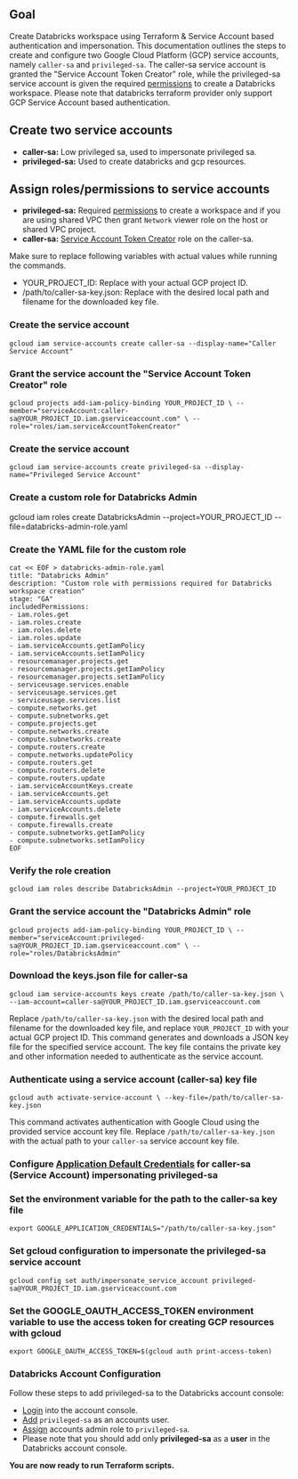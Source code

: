 ## Goal

Create Databricks workspace using Terraform & Service Account based authentication and impersonation.
This documentation outlines the steps to create and configure two Google Cloud Platform (GCP) service accounts, namely `caller-sa` and `privileged-sa`. The caller-sa service account is granted the "Service Account Token Creator" role, while the privileged-sa service account is given the required [permissions](https://docs.gcp.databricks.com/administration-guide/cloud-configurations/gcp/permissions.html#required-permissions-for-the-workspace-creator) to create a Databricks workspace. Please note that databricks terraform provider only support GCP Service Account based authentication.

## Create two service accounts

- **caller-sa:** Low privileged sa, used to impersonate privileged sa.
- **privileged-sa:** Used to create databricks and gcp resources.

## Assign roles/permissions to service accounts

- **privileged-sa:** Required [permissions](https://docs.gcp.databricks.com/administration-guide/cloud-configurations/gcp/permissions.html#required-permissions-for-the-workspace-creator) to create a workspace and if you are using shared VPC then grant `Network` viewer role on the host or shared VPC project.
- **caller-sa:** [Service Account Token Creator](https://cloud.google.com/iam/docs/understanding-roles#iam.serviceAccountTokenCreator) role on the caller-sa.

Make sure to replace following variables with actual values while running the commands.

- YOUR_PROJECT_ID: Replace with your actual GCP project ID.
- /path/to/caller-sa-key.json: Replace with the desired local path and filename for the downloaded key file.

### Create the service account

`gcloud iam service-accounts create caller-sa --display-name="Caller Service Account"`

### Grant the service account the "Service Account Token Creator" role
`gcloud projects add-iam-policy-binding YOUR_PROJECT_ID \
    --member="serviceAccount:caller-sa@YOUR_PROJECT_ID.iam.gserviceaccount.com" \
    --role="roles/iam.serviceAccountTokenCreator"`

### Create the service account
`gcloud iam service-accounts create privileged-sa --display-name="Privileged Service Account"`

### Create a custom role for Databricks Admin
gcloud iam roles create DatabricksAdmin --project=YOUR_PROJECT_ID --file=databricks-admin-role.yaml

### Create the YAML file for the custom role
```
cat << EOF > databricks-admin-role.yaml
title: "Databricks Admin"
description: "Custom role with permissions required for Databricks workspace creation"
stage: "GA"
includedPermissions:
- iam.roles.get
- iam.roles.create
- iam.roles.delete
- iam.roles.update
- iam.serviceAccounts.getIamPolicy
- iam.serviceAccounts.setIamPolicy
- resourcemanager.projects.get
- resourcemanager.projects.getIamPolicy
- resourcemanager.projects.setIamPolicy
- serviceusage.services.enable
- serviceusage.services.get
- serviceusage.services.list
- compute.networks.get
- compute.subnetworks.get
- compute.projects.get
- compute.networks.create
- compute.subnetworks.create
- compute.routers.create
- compute.networks.updatePolicy
- compute.routers.get
- compute.routers.delete
- compute.routers.update
- iam.serviceAccountKeys.create
- iam.serviceAccounts.get
- iam.serviceAccounts.update
- iam.serviceAccounts.delete
- compute.firewalls.get
- compute.firewalls.create
- compute.subnetworks.getIamPolicy
- compute.subnetworks.setIamPolicy
EOF
```
### Verify the role creation
`gcloud iam roles describe DatabricksAdmin --project=YOUR_PROJECT_ID`


### Grant the service account the "Databricks Admin" role
`gcloud projects add-iam-policy-binding YOUR_PROJECT_ID \
    --member="serviceAccount:privileged-sa@YOUR_PROJECT_ID.iam.gserviceaccount.com" \
    --role="roles/DatabricksAdmin"`


### Download the keys.json file for caller-sa
`gcloud iam service-accounts keys create /path/to/caller-sa-key.json \
    --iam-account=caller-sa@YOUR_PROJECT_ID.iam.gserviceaccount.com`

Replace `/path/to/caller-sa-key.json` with the desired local path and filename for the downloaded key file, and replace `YOUR_PROJECT_ID` with your actual GCP project ID. This command generates and downloads a JSON key file for the specified service account. The key file contains the private key and other information needed to authenticate as the service account.

### Authenticate using a service account (caller-sa) key file
`gcloud auth activate-service-account \
    --key-file=/path/to/caller-sa-key.json`

This command activates authentication with Google Cloud using the provided service account key file. Replace `/path/to/caller-sa-key.json` with the actual path to your `caller-sa` service account key file.


### Configure [Application Default Credentials](https://cloud.google.com/docs/authentication/provide-credentials-adc) for caller-sa (Service Account) impersonating privileged-sa

### Set the environment variable for the path to the caller-sa key file
`export GOOGLE_APPLICATION_CREDENTIALS="/path/to/caller-sa-key.json"`

### Set gcloud configuration to impersonate the privileged-sa service account
`gcloud config set auth/impersonate_service_account privileged-sa@YOUR_PROJECT_ID.iam.gserviceaccount.com`

### Set the GOOGLE_OAUTH_ACCESS_TOKEN environment variable to use the access token for creating GCP resources with gcloud
`export GOOGLE_OAUTH_ACCESS_TOKEN=$(gcloud auth print-access-token)`

### Databricks Account Configuration

Follow these steps to add privileged-sa to the Databricks account console:

- [Login](https://docs.gcp.databricks.com/administration-guide/users-groups/users.html#manage-users-in-your-account) into the account console.
- [Add](https://docs.gcp.databricks.com/administration-guide/users-groups/users.html#add-users-to-your-account-using-the-account-console)  `privileged-sa` as an accounts user.
- [Assign](https://docs.gcp.databricks.com/administration-guide/users-groups/users.html#assign-account-admin-roles-to-a-user) accounts admin role to `privileged-sa`.
- Please note that you should add only **privileged-sa** as a **user** in the Databricks account console.

**You are now ready to run Terraform scripts.**